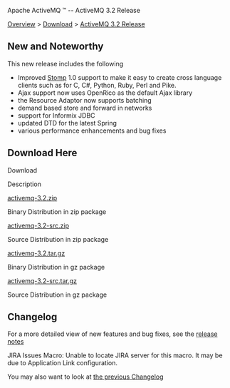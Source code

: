 Apache ActiveMQ ™ -- ActiveMQ 3.2 Release 

[Overview](overview.md) > [Download](OverviewOverview/Overview/download.md) > [ActiveMQ 3.2 Release](Overview/Download/activemq-32-release.md)


New and Noteworthy
------------------

This new release includes the following

*   Improved [Stomp](http://stomp.codehaus.org/) 1.0 support to make it easy to create cross language clients such as for C, C#, Python, Ruby, Perl and Pike.
*   Ajax support now uses OpenRico as the default Ajax library
*   the Resource Adaptor now supports batching
*   demand based store and forward in networks
*   support for Informix JDBC
*   updated DTD for the latest Spring
*   various performance enhancements and bug fixes

Download Here
-------------

Download

Description

[activemq-3.2.zip](http://dist.codehaus.org/activemq/distributions/activemq-3.2.zip)

Binary Distribution in zip package

[activemq-3.2-src.zip](http://dist.codehaus.org/activemq/distributions/activemq-3.2-src.zip)

Source Distribution in zip package

[activemq-3.2.tar.gz](http://dist.codehaus.org/activemq/distributions/activemq-3.2.tar.gz)

Binary Distribution in gz package

[activemq-3.2-src.tar.gz](http://dist.codehaus.org/activemq/distributions/activemq-3.2-src.tar.gz)

Source Distribution in gz package

Changelog
---------

For a more detailed view of new features and bug fixes, see the [release notes](https://jira.activemq.org/jira/secure/ReleaseNote.jspa?version=11610&styleName=Html&projectId=10520&Create=Create)

JIRA Issues Macro: Unable to locate JIRA server for this macro. It may be due to Application Link configuration.

You may also want to look at [the previous Changelog](Overview/DownloadOverview/Download/Overview/Download/activemq-31-release.md)

